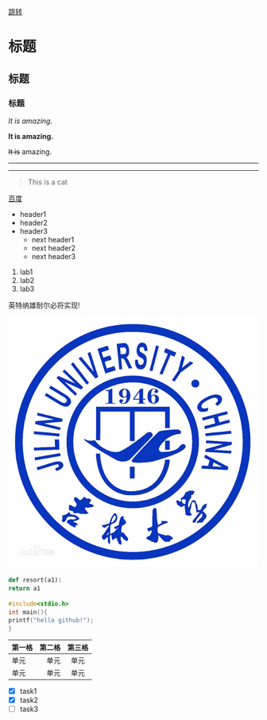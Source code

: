 [跳转](https://github.com/proletarians/demo1/blob/main/next.md)
# 标题
## 标题
### 标题
*It is amazing.*

**It is amazing.**

~~It is~~ amazing.

---
---

>This is a cat

[百度](http://www.baidu.com)

* header1
* header2
* header3
  * next header1
  * next header2
  * next header3
 
1. lab1
1. lab2
1. lab3   

<p>英特纳雄耐尔必将实现!</p >

![努力奋斗](https://github.com/proletarians/demo1/blob/main/6a600c338744ebf8226d5703d4f9d72a6059a7e9.jpg)

```python
def resort(a1):
return a1
```

```c
#include<stdio.h>
int main(){
printf("hello github!");
}

```
| 第一格 | 第二格 | 第三格 |
| :-----| ----: | :----: |
| 单元 | 单元 | 单元 |
| 单元 | 单元 | 单元 |

* [x] task1
* [x] task2
* [ ] task3
